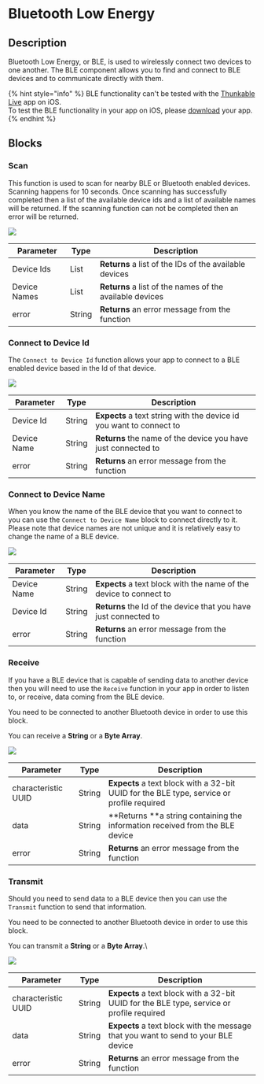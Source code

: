 # Bluetooth Low Energy

## Description

Bluetooth Low Energy, or BLE, is used to wirelessly connect two devices to one another. The BLE component allows you to find and connect to BLE devices and to communicate directly with them.

{% hint style="info" %}
BLE functionality can't be tested with the [Thunkable Live](https://docs.thunkable.com/get-started/live-test) app on iOS. \
To test the BLE functionality in your app on iOS, please [download](https://docs.thunkable.com/download#download-and-install-ios-app) your app.
{% endhint %}

## Blocks

### Scan

This function is used to scan for nearby BLE or Bluetooth enabled devices. Scanning happens for 10 seconds. Once scanning has successfully completed then a list of the available device ids and a list of available names will be returned. If the scanning function can not be completed then an error will be returned.

![](.gitbook/assets/bluetooth\_scan.png)

| Parameter    | Type   | Description                                              |
| ------------ | ------ | -------------------------------------------------------- |
| Device Ids   | List   | **Returns** a list of the IDs of the available devices   |
| Device Names | List   | **Returns** a list of the names of the available devices |
| error        | String | **Returns** an error message from the function           |

### Connect to Device Id

The `Connect to Device Id` function allows your app to connect to a BLE enabled device based in the Id of that device.

![](.gitbook/assets/bluetooth\_connecttodeviceid.png)

| Parameter   | Type   | Description                                                         |
| ----------- | ------ | ------------------------------------------------------------------- |
| Device Id   | String | **Expects** a text string with the device id you want to connect to |
| Device Name | String | **Returns** the name of the device you have just connected to       |
| error       | String | **Returns** an error message from the function                      |

### Connect to Device Name

When you know the name of the BLE device that you want to connect to you can use the `Connect to Device Name` block to connect directly to it. Please note that device names are not unique and it is relatively easy to change the name of a BLE device.

![](.gitbook/assets/bluetooth\_connecttodevicename.png)

| Parameter   | Type   | Description                                                        |
| ----------- | ------ | ------------------------------------------------------------------ |
| Device Name | String | **Expects** a text block with the name of the device to connect to |
| Device Id   | String | **Returns** the Id of the device that you have just connected to   |
| error       | String | **Returns** an error message from the function                     |

### Receive

If you have a BLE device that is capable of sending data to another device then you will need to use the `Receive` function in your app in order to listen to, or receive, data coming from the BLE device.

You need to be connected to another Bluetooth device in order to use this block.

You can receive a **String** or a **Byte Array**.

![](.gitbook/assets/bluetooth\_receive.png)

| Parameter           | Type   | Description                                                                               |
| ------------------- | ------ | ----------------------------------------------------------------------------------------- |
| characteristic UUID | String | **Expects** a text block with a 32-bit UUID for the BLE type, service or profile required |
| data                | String | **Returns **a string containing the information received from the BLE device              |
| error               | String | **Returns** an error message from the function                                            |

### Transmit

Should you need to send data to a BLE device then you can use the `Transmit` function to send that information.&#x20;

You need to be connected to another Bluetooth device in order to use this block.

You can transmit a **String** or a **Byte Array**.\


![](.gitbook/assets/bluetooth\_transmit.png)

| Parameter           | Type   | Description                                                                               |
| ------------------- | ------ | ----------------------------------------------------------------------------------------- |
| characteristic UUID | String | **Expects** a text block with a 32-bit UUID for the BLE type, service or profile required |
| data                | String | **Expects** a text block with the message that you want to send to your BLE device        |
| error               | String | **Returns** an error message from the function                                            |

